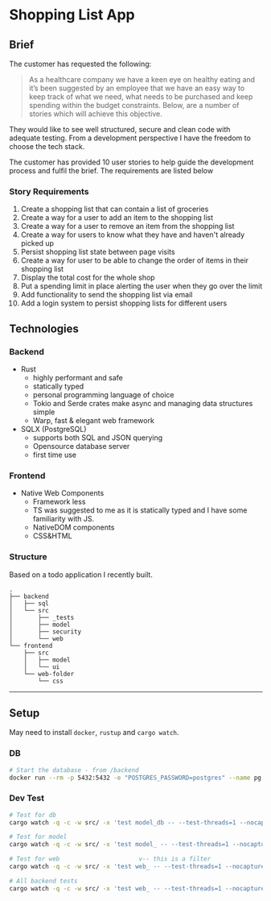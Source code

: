 # Shopping List App

## Brief

The customer has requested the following:

> As a healthcare company we have a keen eye on healthy eating and it’s been suggested by an employee that we have an easy way to keep track of what we need, what needs to be purchased and keep spending within the budget constraints. Below, are a number of stories which will achieve this objective.

They would like to see well structured, secure and clean code with adequate testing. From a development perspective I have the freedom to choose the tech stack.

The customer has provided 10 user stories to help guide the development process and fulfil the brief. The requirements are listed below 

### Story Requirements

1. Create a shopping list that can contain a list of groceries
2. Create a way for a user to add an item to the shopping list
3. Create a way for a user to remove an item from the shopping list
4. Create a way for users to know what they have and haven't already picked up
5. Persist shopping list state between page visits
6. Create a way for user to be able to change the order of items in their shopping list
7. Display the total cost for the whole shop
8. Put a spending limit in place alerting the user when they go over the limit
9. Add functionality to send the shopping list via email
10. Add a login system to persist shopping lists for different users


## Technologies 

### Backend

- Rust 
    - highly performant and safe
    - statically typed
    - personal programming language of choice
    - Tokio and Serde crates make async and managing data structures simple
    - Warp, fast & elegant web framework
- SQLX (PostgreSQL) 
    - supports both SQL and JSON querying
    - Opensource database server
    - first time use


### Frontend

- Native Web Components
    - Framework less
    - TS was suggested to me as it is statically typed and I have some familiarity with JS.
    - NativeDOM components
    - CSS&HTML

### Structure

Based on a todo application I recently built.

```
.
├── backend
│   ├── sql
│   └── src
│       ├── _tests
│       ├── model
│       ├── security
│       └── web
└── frontend
    ├── src
    │   ├── model
    │   └── ui
    └── web-folder
        └── css
```

---

## Setup

May need to install `docker`, `rustup` and `cargo watch`.  

### DB

```sh
# Start the database - from /backend
docker run --rm -p 5432:5432 -e "POSTGRES_PASSWORD=postgres" --name pg postgres:14
```

### Dev Test 

```sh
# Test for db
cargo watch -q -c -w src/ -x 'test model_db -- --test-threads=1 --nocapture'
```

```sh
# Test for model
cargo watch -q -c -w src/ -x 'test model_ -- --test-threads=1 --nocapture'
```

```sh
# Test for web                      v-- this is a filter
cargo watch -q -c -w src/ -x 'test web_ -- --test-threads=1 --nocapture'
```

```sh
# All backend tests
cargo watch -q -c -w src/ -x 'test web_ -- --test-threads=1 --nocapture'
```
